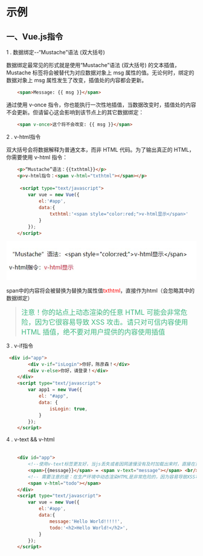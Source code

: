 # 示例

## 一、Vue.js指令


1 . 数据绑定--“Mustache”语法 (双大括号)

数据绑定最常见的形式就是使用“Mustache”语法 (双大括号) 的文本插值，
Mustache 标签将会被替代为对应数据对象上 msg 属性的值。无论何时，绑定的数据对象上 msg 属性发生了改变，插值处的内容都会更新。

```html  
    <span>Message: {{ msg }}</span>
```

通过使用 v-once 指令，你也能执行一次性地插值，当数据改变时，插值处的内容不会更新。但请留心这会影响到该节点上的其它数据绑定：

```html
    <span v-once>这个将不会改变: {{ msg }}</span>
```


2 . v-html指令  

双大括号会将数据解释为普通文本，而非 HTML 代码。为了输出真正的 HTML，你需要使用 v-html 指令：

```html
    <p>“Mustache”语法：{{txthtml}}</p>
    <p>v-html指令：<span v-html="txthtml"></span></p>

     <script type="text/javascript">
        var vue = new Vue({
            el:'#app',
            data:{
                txthtml:'<span style="color:red;">v-html显示</span>'
            }
        });
    </script>

```
![Alt text](/assets/imgMD/v-html.png "optional title")

span中的内容将会被替换为替换为属性值<font color="#FF0000">txthtml</font>，直接作为html（会忽略其中的数据绑定）

> <font size="4" color="#42b983">注意！你的站点上动态渲染的任意 HTML 可能会非常危险，因为它很容易导致 XSS 攻击。请只对可信内容使用 HTML 插值，绝不要对用户提供的内容使用插值</font>

3 . v-if指令

```html
 <div id="app">
        <div v-if="isLogin">你好，陈彦森！</div>
        <div v-else>你好，请登录！</div>
    </div>
    <script type="text/javascript">
        var app1 = new Vue({
            el: "#app",
            data: {
                isLogin: true,
            }
        });
    </script>
```

4 . v-text && v-html

```html

    <div id="app">
        <!--使用v-text标签更友好，当js丢失或者因网速慢没有及时加载出来时，直接在页面显示{{....}}的问题-->
        <span>{{message}}</span> = <span v-text="message"></span> <br/>
        <!-- 需要注意的是：在生产环境中动态渲染HTML是非常危险的，因为容易导致XSS攻击。所以只能在可信的内容上使用v-html，永远不要在用户提交和可操作的网页上使用-->
        <span v-html="todo"></span>
    </div>
    <script type="text/javascript">
        var vue = new Vue({
            el:'#app',
            data:{
                message:'Hello World!!!!!',
                todo:'<h2>Hello World!</h2>',
            }
        });
    </script>

```